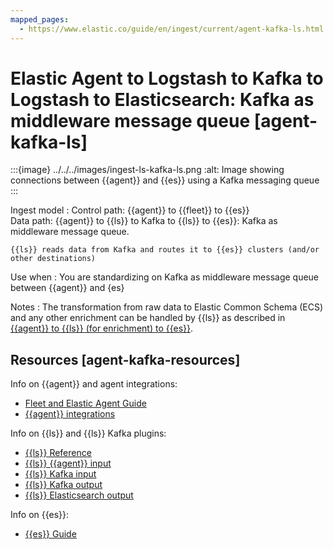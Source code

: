 ```yaml
---
mapped_pages:
  - https://www.elastic.co/guide/en/ingest/current/agent-kafka-ls.html
---
```


# Elastic Agent to Logstash to Kafka to Logstash to Elasticsearch: Kafka as middleware message queue [agent-kafka-ls]

:::{image} ../../../images/ingest-ls-kafka-ls.png
:alt: Image showing connections between {{agent}} and {{es}} using a Kafka messaging queue
:::

Ingest model
:   Control path: {{agent}} to {{fleet}} to {{es}}<br> Data path: {{agent}} to {{ls}} to Kafka to {{ls}} to {{es}}: Kafka as middleware message queue.

    {{ls}} reads data from Kafka and routes it to {{es}} clusters (and/or other destinations)


Use when
:   You are standardizing on Kafka as middleware message queue between {{agent}} and {es}

Notes
:   The transformation from raw data to Elastic Common Schema (ECS) and any other enrichment can be handled by {{ls}} as described in [{{agent}} to {{ls}} (for enrichment) to {{es}}](ls-enrich.md).


## Resources [agent-kafka-resources]

Info on {{agent}} and agent integrations:

* [Fleet and Elastic Agent Guide](https://www.elastic.co/guide/en/fleet/current)
* [{{agent}} integrations](https://docs.elastic.co/en/integrations)

Info on {{ls}} and {{ls}} Kafka plugins:

* [{{ls}} Reference](https://www.elastic.co/guide/en/logstash/current)
* [{{ls}} {{agent}} input](https://www.elastic.co/guide/en/logstash/current/plugins-inputs-elastic_agent.html)
* [{{ls}} Kafka input](https://www.elastic.co/guide/en/logstash/current/plugins-inputs-kafka.html)
* [{{ls}} Kafka output](https://www.elastic.co/guide/en/logstash/current/plugins-outputs-kafka.html)
* [{{ls}} Elasticsearch output](https://www.elastic.co/guide/en/logstash/current/plugins-outputs-elasticsearch.html)

Info on {{es}}:

* [{{es}} Guide](https://www.elastic.co/guide/en/elasticsearch/reference/current)

